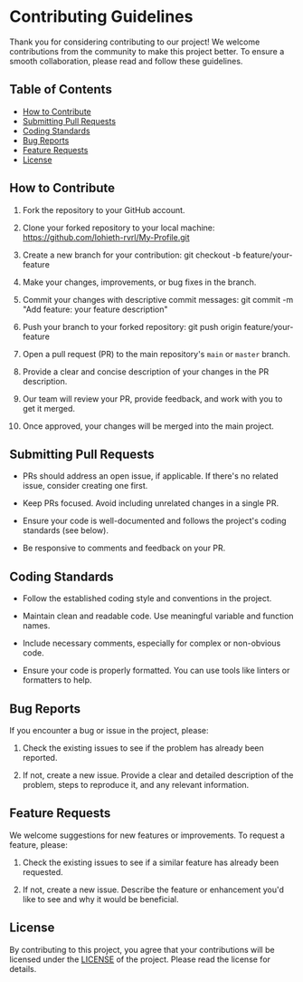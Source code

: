 # Contributing Guidelines

Thank you for considering contributing to our project! We welcome contributions from the community to make this project better. To ensure a smooth collaboration, please read and follow these guidelines.

## Table of Contents

- [How to Contribute](#how-to-contribute)
- [Submitting Pull Requests](#submitting-pull-requests)
- [Coding Standards](#coding-standards)
- [Bug Reports](#bug-reports)
- [Feature Requests](#feature-requests)
- [License](#license)

## How to Contribute

1. Fork the repository to your GitHub account.

2. Clone your forked repository to your local machine: https://github.com/lohieth-rvrl/My-Profile.git

3. Create a new branch for your contribution: git checkout -b feature/your-feature
 
4. Make your changes, improvements, or bug fixes in the branch.

5. Commit your changes with descriptive commit messages: git commit -m "Add feature: your feature description"
   
6. Push your branch to your forked repository: git push origin feature/your-feature

7. Open a pull request (PR) to the main repository's `main` or `master` branch.  

8. Provide a clear and concise description of your changes in the PR description.

9. Our team will review your PR, provide feedback, and work with you to get it merged.

10. Once approved, your changes will be merged into the main project.

## Submitting Pull Requests

- PRs should address an open issue, if applicable. If there's no related issue, consider creating one first.

- Keep PRs focused. Avoid including unrelated changes in a single PR.

- Ensure your code is well-documented and follows the project's coding standards (see below).

- Be responsive to comments and feedback on your PR.

## Coding Standards

- Follow the established coding style and conventions in the project.

- Maintain clean and readable code. Use meaningful variable and function names.

- Include necessary comments, especially for complex or non-obvious code.

- Ensure your code is properly formatted. You can use tools like linters or formatters to help.

## Bug Reports

If you encounter a bug or issue in the project, please:

1. Check the existing issues to see if the problem has already been reported.

2. If not, create a new issue. Provide a clear and detailed description of the problem, steps to reproduce it, and any relevant information.

## Feature Requests

We welcome suggestions for new features or improvements. To request a feature, please:

1. Check the existing issues to see if a similar feature has already been requested.

2. If not, create a new issue. Describe the feature or enhancement you'd like to see and why it would be beneficial.

## License

By contributing to this project, you agree that your contributions will be licensed under the [LICENSE](LICENSE) of the project. Please read the license for details.
